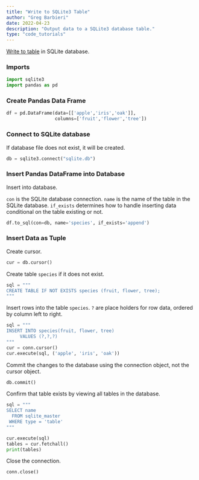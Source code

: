 ```yaml
---
title: "Write to SQLite3 Table"
author: "Greg Barbieri"
date: 2022-04-23
description: "Output data to a SQLite3 database table."
type: "code_tutorials"
--- 
```


[Write to table](https://www.sqlitetutorial.net/sqlite-python/insert/) in SQLite database.

### Imports


```python
import sqlite3
import pandas as pd
```

### Create Pandas Data Frame


```python
df = pd.DataFrame(data=[['apple','iris','oak']],
                  columns=['fruit','flower','tree'])
```

### Connect to SQLite database

If database file does not exist, it will be created.


```python
db = sqlite3.connect("sqlite.db")
```

### Insert Pandas DataFrame into Database

Insert into database.

`con` is the SQLite database connection. `name` is the name of the table in the SQLite database. `if_exists` determines how to handle inserting data conditional on the table existing or not.


```python
df.to_sql(con=db, name='species', if_exists='append')
```

### Insert Data as Tuple

Create cursor.


```python
cur = db.cursor()
```

Create table `species` if it does not exist.


```python
sql = """
CREATE TABLE IF NOT EXISTS species (fruit, flower, tree);
"""
```

Insert rows into the table `species`. `?` are place holders for row data, ordered by column left to right.


```python
sql = """
INSERT INTO species(fruit, flower, tree)
     VALUES (?,?,?)
"""
cur = conn.cursor()
cur.execute(sql, ('apple', 'iris', 'oak'))
```

Commit the changes to the database using the connection object, not the cursor object.


```python
db.commit()
```

Confirm that table exists by viewing all tables in the database.


```python
sql = """
SELECT name 
  FROM sqlite_master
 WHERE type = 'table'
"""

cur.execute(sql)
tables = cur.fetchall()
print(tables)
```

Close the connection.


```python
conn.close()
```
